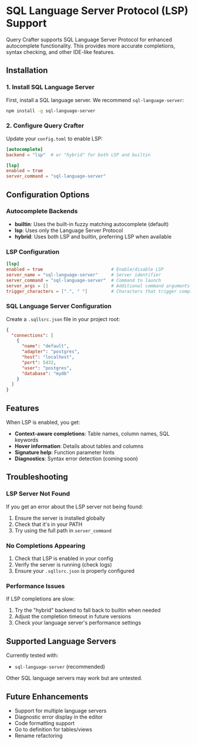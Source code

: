 # SQL Language Server Protocol (LSP) Support

Query Crafter supports SQL Language Server Protocol for enhanced autocomplete functionality. This provides more accurate completions, syntax checking, and other IDE-like features.

## Installation

### 1. Install SQL Language Server

First, install a SQL language server. We recommend `sql-language-server`:

```bash
npm install -g sql-language-server
```

### 2. Configure Query Crafter

Update your `config.toml` to enable LSP:

```toml
[autocomplete]
backend = "lsp"  # or "hybrid" for both LSP and builtin

[lsp]
enabled = true
server_command = "sql-language-server"
```

## Configuration Options

### Autocomplete Backends

- **builtin**: Uses the built-in fuzzy matching autocomplete (default)
- **lsp**: Uses only the Language Server Protocol
- **hybrid**: Uses both LSP and builtin, preferring LSP when available

### LSP Configuration

```toml
[lsp]
enabled = true                          # Enable/disable LSP
server_name = "sql-language-server"     # Server identifier
server_command = "sql-language-server"  # Command to launch
server_args = []                        # Additional command arguments
trigger_characters = [".", " "]         # Characters that trigger completion
```

### SQL Language Server Configuration

Create a `.sqllsrc.json` file in your project root:

```json
{
  "connections": [
    {
      "name": "default",
      "adapter": "postgres",
      "host": "localhost",
      "port": 5432,
      "user": "postgres",
      "database": "mydb"
    }
  ]
}
```

## Features

When LSP is enabled, you get:

- **Context-aware completions**: Table names, column names, SQL keywords
- **Hover information**: Details about tables and columns
- **Signature help**: Function parameter hints
- **Diagnostics**: Syntax error detection (coming soon)

## Troubleshooting

### LSP Server Not Found

If you get an error about the LSP server not being found:

1. Ensure the server is installed globally
2. Check that it's in your PATH
3. Try using the full path in `server_command`

### No Completions Appearing

1. Check that LSP is enabled in your config
2. Verify the server is running (check logs)
3. Ensure your `.sqllsrc.json` is properly configured

### Performance Issues

If LSP completions are slow:

1. Try the "hybrid" backend to fall back to builtin when needed
2. Adjust the completion timeout in future versions
3. Check your language server's performance settings

## Supported Language Servers

Currently tested with:
- `sql-language-server` (recommended)

Other SQL language servers may work but are untested.

## Future Enhancements

- Support for multiple language servers
- Diagnostic error display in the editor
- Code formatting support
- Go to definition for tables/views
- Rename refactoring
